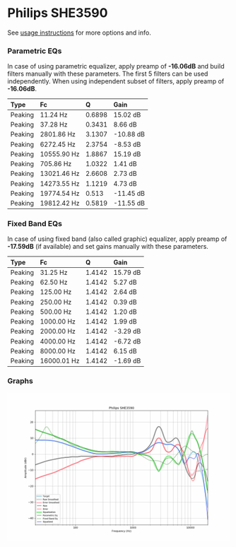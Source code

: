 # Philips SHE3590
See [usage instructions](https://github.com/jaakkopasanen/AutoEq#usage) for more options and info.

### Parametric EQs
In case of using parametric equalizer, apply preamp of **-16.06dB** and build filters manually
with these parameters. The first 5 filters can be used independently.
When using independent subset of filters, apply preamp of **-16.06dB**.

| Type    | Fc          |      Q | Gain      |
|:--------|:------------|:-------|:----------|
| Peaking | 11.24 Hz    | 0.6898 | 15.02 dB  |
| Peaking | 37.28 Hz    | 0.3431 | 8.66 dB   |
| Peaking | 2801.86 Hz  | 3.1307 | -10.88 dB |
| Peaking | 6272.45 Hz  | 2.3754 | -8.53 dB  |
| Peaking | 10555.90 Hz | 1.8867 | 15.19 dB  |
| Peaking | 705.86 Hz   | 1.0322 | 1.41 dB   |
| Peaking | 13021.46 Hz | 2.6608 | 2.73 dB   |
| Peaking | 14273.55 Hz | 1.1219 | 4.73 dB   |
| Peaking | 19774.54 Hz | 0.513  | -11.45 dB |
| Peaking | 19812.42 Hz | 0.5819 | -11.55 dB |

### Fixed Band EQs
In case of using fixed band (also called graphic) equalizer, apply preamp of **-17.59dB**
(if available) and set gains manually with these parameters.

| Type    | Fc          |      Q | Gain     |
|:--------|:------------|:-------|:---------|
| Peaking | 31.25 Hz    | 1.4142 | 15.79 dB |
| Peaking | 62.50 Hz    | 1.4142 | 5.27 dB  |
| Peaking | 125.00 Hz   | 1.4142 | 2.64 dB  |
| Peaking | 250.00 Hz   | 1.4142 | 0.39 dB  |
| Peaking | 500.00 Hz   | 1.4142 | 1.20 dB  |
| Peaking | 1000.00 Hz  | 1.4142 | 1.99 dB  |
| Peaking | 2000.00 Hz  | 1.4142 | -3.29 dB |
| Peaking | 4000.00 Hz  | 1.4142 | -6.72 dB |
| Peaking | 8000.00 Hz  | 1.4142 | 6.15 dB  |
| Peaking | 16000.01 Hz | 1.4142 | -1.69 dB |

### Graphs
![](./Philips%20SHE3590.png)